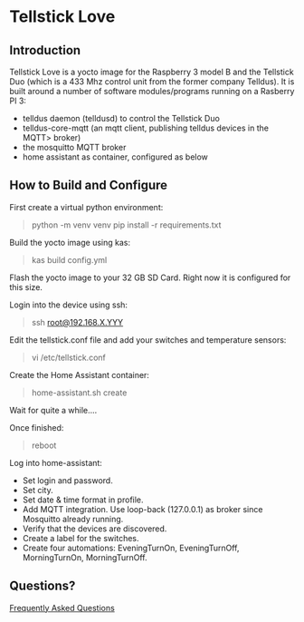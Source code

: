 # Tellstick Love

## Introduction

Tellstick Love is a yocto image for the Raspberry 3 model B and the Tellstick Duo (which is a 433 Mhz control unit from the former company Telldus).
It is built around a number of software modules/programs running on a Rasberry PI 3:

* telldus daemon (telldusd) to control the Tellstick Duo
* telldus-core-mqtt (an mqtt client, publishing telldus devices in the MQTT> broker)
* the mosquitto MQTT broker
* home assistant as container, configured as below

## How to Build and Configure

First create a virtual python environment:
> python -m venv venv
> pip install -r requirements.txt

Build the yocto image using kas:
> kas build config.yml

Flash the yocto image to your 32 GB SD Card. Right now it is configured for this size.

Login into the device using ssh:
> ssh root@192.168.X.YYY

Edit the tellstick.conf file and add your switches and temperature sensors:
> vi /etc/tellstick.conf

Create the Home Assistant container:
> home-assistant.sh create

Wait for quite a while....

Once finished:
> reboot

Log into home-assistant:
* Set login and password.
* Set city.
* Set date & time format in profile.
* Add MQTT integration. Use loop-back (127.0.0.1) as broker since Mosquitto already running.
* Verify that the devices are discovered.
* Create a label for the  switches.
* Create four automations: EveningTurnOn, EveningTurnOff, MorningTurnOn, MorningTurnOff.

## Questions?
[Frequently Asked Questions](FAQ.md)
